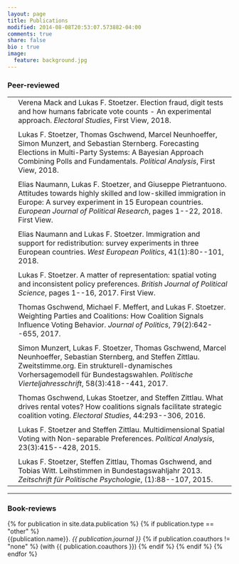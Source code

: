 ```yaml
---
layout: page
title: Publications
modified: 2014-08-08T20:53:07.573882-04:00
comments: true
share: false
bio : true
image:
  feature: background.jpg
---
```



<h3>Peer-reviewed</h3>


<table>

<tr valign="top">
<td align="right" class="bibtexnumber">
</td>
<td class="bibtexitem">
Verena Mack and Lukas&nbsp;F. Stoetzer.
 Election fraud, digit tests and how humans fabricate vote counts -
  An experimental approach.
 <em>Electoral Studies</em>, First View, 2018.

</td>
</tr>

<tr class="spacer"><td></td></tr>

<tr valign="top">
<td align="right" class="bibtexnumber">
</td>
<td class="bibtexitem">
Lukas&nbsp;F. Stoetzer, Thomas Gschwend, Marcel Neunhoeffer, Simon Munzert, and
  Sebastian Sternberg.
 Forecasting Elections in Multi-Party Systems: A Bayesian Approach
  Combining Polls and Fundamentals.
 <em>Political Analysis</em>, First View, 2018.

</td>
</tr>

<tr class="spacer"><td></td></tr>

<tr valign="top">
<td align="right" class="bibtexnumber">
</td>
<td class="bibtexitem">
Elias Naumann, Lukas F. Stoetzer, and Giuseppe Pietrantuono.
 Attitudes towards highly skilled and low-skilled immigration in
  Europe: A survey experiment in 15 European countries.
 <em>European Journal of Political Research</em>, pages 1--22, 2018.
  First View.

</td>
</tr>

<tr class="spacer"><td></td></tr>

<tr valign="top">
<td align="right" class="bibtexnumber">
</td>
<td class="bibtexitem">
Elias Naumann and Lukas&nbsp;F. Stoetzer.
 Immigration and support for redistribution: survey experiments in
  three European countries.
 <em>West European Politics</em>, 41(1):80--101, 2018.

</td>
</tr>
<tr class="spacer"><td></td></tr>

<tr valign="top">
<td align="right" class="bibtexnumber">
</td>
<td class="bibtexitem">
Lukas&nbsp;F. Stoetzer.
 A matter of representation: spatial voting and inconsistent policy
  preferences.
 <em>British Journal of Political Science</em>, pages 1--16, 2017. First
  View.

</td>
</tr>
<tr class="spacer"><td></td></tr>

<tr valign="top">
<td align="right" class="bibtexnumber">
</td>
<td class="bibtexitem">
Thomas Gschwend, Michael&nbsp;F. Meffert, and Lukas&nbsp;F. Stoetzer.
 Weighting Parties and Coalitions: How Coalition Signals Influence
  Voting Behavior.
 <em>Journal of Politics</em>, 79(2):642--655, 2017.

</td>
</tr>
<tr class="spacer"><td></td></tr>

<tr valign="top">
<td align="right" class="bibtexnumber">
</td>
<td class="bibtexitem">
Simon Munzert, Lukas&nbsp;F. Stoetzer, Thomas Gschwend, Marcel Neunhoeffer,
  Sebastian Sternberg, and Steffen Zittlau.
 Zweitstimme.org. Ein strukturell-dynamisches Vorhersagemodell
  f&uuml;r Bundestagswahlen.
 <em>Politische Vierteljahresschrift</em>, 58(3):418--441, 2017.

</td>
</tr>
<tr class="spacer"><td></td></tr>

<tr valign="top">
<td align="right" class="bibtexnumber">
</td>
<td class="bibtexitem">
Thomas Gschwend, Lukas Stoetzer, and Steffen Zittlau.
 What drives rental votes? How coalitions signals facilitate
  strategic coalition voting.
 <em>Electoral Studies</em>, 44:293--306, 2016.

</td>
</tr>
<tr class="spacer"><td></td></tr>

<tr valign="top">
<td align="right" class="bibtexnumber">
</td>
<td class="bibtexitem">
Lukas&nbsp;F. Stoetzer and Steffen Zittlau.
 Multidimensional Spatial Voting with Non-separable Preferences.
 <em>Political Analysis</em>, 23(3):415--428, 2015.

</td>
</tr>
<tr class="spacer"><td></td></tr>

<tr valign="top">
<td align="right" class="bibtexnumber">
</td>
<td class="bibtexitem">
Lukas&nbsp;F. Stoetzer, Steffen Zittlau, Thomas Gschwend, and Tobias Witt.
 Leihstimmen in Bundestagswahljahr 2013.
 <em>Zeitschrift f&uuml;r Politische Psychologie</em>, (1):88--107,
  2015.

</td>
</tr>
</table>

<hr>

<h3>Book-reviews</h3>

<dl>
{% for publication in site.data.publication %}
	{% if publication.type == "other" %}
  	<dt>  {{publication.name}}. <i>{{ publication.journal }}</i>
  	{% if publication.coauthors != "none" %} (with {{ publication.coauthors }})
	{% endif %}
	{% endif %}
{% endfor %}
</dl>

